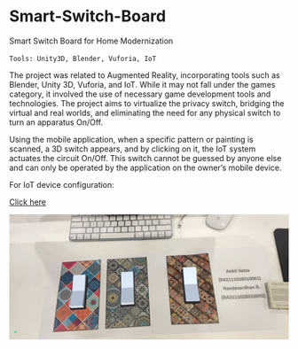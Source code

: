 # Smart-Switch-Board
Smart Switch Board for Home Modernization

`Tools: Unity3D, Blender, Vuforia, IoT`

The project was related to Augmented Reality, incorporating tools such as Blender, Unity 3D, Vuforia, and IoT. While it may not fall under the games category, it involved the use of necessary game development tools and technologies. The project aims to virtualize the privacy switch, bridging the virtual and real worlds, and eliminating the need for any physical switch to turn an apparatus On/Off.

Using the mobile application, when a specific pattern or painting is scanned, a 3D switch appears, and by clicking on it, the IoT system actuates the circuit On/Off. This switch cannot be guessed by anyone else and can only be operated by the application on the owner’s mobile device.

For IoT device configuration:

<a href="https://github.com/ankit-vatsa/Smart-Switch-Board/blob/main/Info">Click here</a>

[![Project Demo Video](https://github.com/ankit-vatsa/Smart-Switch-Board/blob/main/Project_Demo_Image_2.jpg)](https://www.youtube.com/embed/Q-TaRuXGV1k?si=DcoXRmpgjig-ZSFD)

